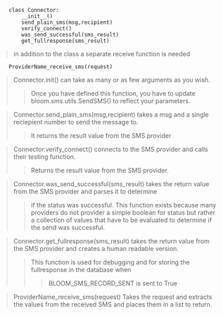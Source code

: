 
```
	class Connector:
		__init__()
		send_plain_sms(msg,recipient)
		verify_connect()
		was_send_successful(sms_result)
		get_fullresponse(sms_result)
```

> in addition to the class a separate receive function is needed
```
	ProviderName_receive_sms(request)
```


> Connector.init() can take as many or as few arguments as you wish.
> > Once you have defined this function, you have to update bloom.sms.utils.SendSMS() to reflect your parameters.


> Connector.send\_plain\_sms(msg,recipient) takes a msg and a single reciepient number to send the message to.
> > It returns the result value from the SMS provider


> Connector.verify\_connect() connects to the SMS provider and calls their testing function.
> > Returns the result value from the SMS provider.


> Connector.was\_send\_successful(sms\_result) takes the return value from the SMS provider and parses it to determine
> > if the status was successful.  This function exists because many providers
> > do not provider a simple boolean for status but rather a collection of
> > values that have to be evaluated to determine if the send was successful.


> Connector.get\_fullresponse(sms\_result) takes the return value from the SMS provider and creates a human readable version.
> > This function is used for debugging and for storing the fullresponse in the database when
> > > BLOOM\_SMS\_RECORD\_SENT is sent to True


> ProviderName\_receive\_sms(request) Takes the request and extracts the values from the received SMS and places them in a list to return.